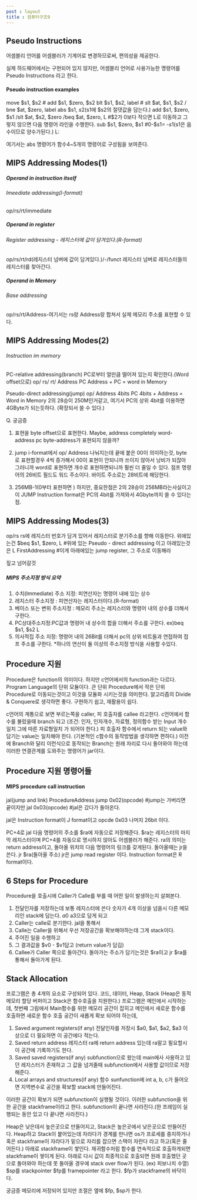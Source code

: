 ```yaml
---
post : layout
title : 컴퓨터구조9
---
```

## Pseudo Instructions
어셈블리 언어를 어셈블러가 기계어로 변경하므로써, 편의성을 제공한다.

실제 하드웨어에서는 구현되어 있지 않지만, 어셈블리 언어로 사용가능한 명령어를 Pseudo Instructions 라고 한다.

#### Pseudo instruction examples
move $s1, $s2 # add $s1, $zero, $s2
blt $s1, $s2, label # slt $at, $s1, $s2 / bne $at, $zero, label
abs $s1, $s2 ($s1에 $s2의 절댓값을 담는다.) add $s1, $zero, $s1 /slt $at, $s2, $zero /beq $at, $zero, L #$2가 0보다 작으면 L로 이동하고 그렇지 않으면 다음 명령어 라인을 수행한다. 
sub $s1, $zero, $s1 #0-$s1= -$s1($s1은 음수이므로 양수가된다.)
L:

여기서는 abs 명령어가 함수4~5개의 명령어로 구성됨을 보여준다.

## MIPS Addressing Modes(1)
##### Operand in instruction itself
###### Imeediate addressing(I-format)
op/rs/rt/immediate
##### Operand in register
###### Register addressing - 레지스터에 값이 담겨있다.(R-format)
op/rs/rt/rd(레지스터 넘버에 값이 담겨있다.)/-/funct
레지스터 넘버로 레지스터들의 레지스터를 찾아간다.
##### Operand in Memory
###### Base addressing
op/rs/rt/Address-여기서는 rs랑 Address랑 합쳐서 실제 메모리 주소를 표현할 수 있다.

## MIPS Addressing Modes(2)
###### Instruction im memory
PC-relative addressing(branch)
PC로부터 얼만큼 떨어져 있는지 확인한다.(Word offset으로)
op/ rs/ rt/ Address
PC
Address + PC = word in Memory

Pseudo-direct addressing(jump)
op/ Address 
4bits PC
4bits + Address = Word in Memory
2의 28승이 250M인거같고, 여기서 PC의 상위 4bit를 이용하면 4GByte가 되는듯하다. (확장되서 쓸 수 있다.)

Q. 궁금증 
1. 표현을 byte offset으로 표현한다. 
Maybe, address completely word-address
pc byte-address가 표현되지 않을까?

2. jump i-format에서 op/ Address 나눠지는데 끝에 붙은 00이 의미하는것, byte로 표현할경우 4씩 증가해서 00이 표현이 안되니까 쓰이지 않아서 낭비가 되잖아 그러니까 word로 표현하면 개수로 표현하면되니까 훨씬 더 줄일 수 있다.
점프 명령어의 26비트 필드도 워드 주소이다. 바이트 주소로는 28비트에 해당한다.

3. 256MB-1(0부터 표현하면 ) 하지만, 중요한점은 2의 28승이 256MB라는사실이고 이 JUMP Instruction format은  PC의 4bit를 가져와서 4Gbyte까지 쓸 수 있다는점.

## MIPS Addressing Modes(3)
op/rs
rs에 레지스터 번호가 담겨 있어서 레지스터로 분기주소를 향해 이동한다.
위에있는건 $beq $s1, $zero, L #위에 있는 Pseudo - direct addressing 이고
아래있는것은 L FirstAddressing #이게 아래에있는 jump register, 그 주소로 이동해라

짚고 넘어갈것
##### MIPS 주소지정 방식 요약
1. 수치(Immediate) 주소 지정: 피연산자는 명령어 내에 있는 상수
2. 레지스터 주소지정 : 피연산자는 레지스터이다.(R-format)
3. 베이스 또는 변위 주소지정 : 메모리 주소는 레지스터와 명령어 내의 상수를 더해서 구한다.
4. PC상대주소지정:PC값과 명령어 내 상수의 합을 더해서 주소를 구한다. ex)beq $s1, $s2 L
5. 의사적집 주소 지정: 명령어 내의 26Bit를 더해서 pc의 상위 비트들과 연접하여 접프 주소를 구한다.
*하나의 연산이 둘 이상의 주소지정 방식을 사용할 수있다.

## Procedure 지원
Procedure은 function의 의미이다. 하지만 c언어에서의 function과는 다르다. Program Language의 단위 모듈이다.
큰 단위 Procedure에서 작은 단위 Procedure로 이동되는것이고 이것을 모듈화 시키는것을 의미한다.
알고리즘의 Divide & Conquere로 생각하면 좋다.
구현하기 쉽고, 재활용이 쉽다.

c언어의 계통으로 보면
부르는쪽을 caller, 피 호출자를 callee 라고한다.
c언어에서 함수를 불렀을때 branch 되고 (조건: 인자, 인자개수, 자료형, 정의함수 받는 Input 개수 일치 그에 따른 자료형일치 가 되어야 한다.)
피 호출자 함수에서 return 되는 value와 담기는 value는 일치해야 한다. (기본적인 c함수의 동작방법을 생각하면 편하다.)
이전에 Branch와 달리 이런식으로 동작되는 Branch는 원래 자리로 다시 돌아와야 하는데 이러한 연결관계를 도와주는 명령어가 jar이다.

## Procedure 지원 명령어들
#### MIPS procedure call instruction
jal(jump and link) ProcedureAddress
jump 0x02(opcode) #jump는 가버리면 끝이지만
jal 0x03(opcode) #jal은 갔다가 돌아온다.

jal은 Instruction format이 J format이고
opcde 0x03 나머지 26bit 이다.

PC+4로 jal 다음 명령어의 주소를 $ra에 자동으로 저장해준다.
$ra는 레지스터의 마지막 레지스터이며 PC+4를 자동으로 명시하지 않아도 어셈블러가 해준다.
ra의 의미는 return address이고, 돌아올 위치의 다음 명령어의 링크를 갖게된다.
돌아올때는 jr을 쓴다.
jr $ra(돌아올 주소) 
jr은 jump read register 이다.
Instruction format은 R format이다.

## 6 Steps for Procedure
Procedure을 호출시에 Caller가 Calle를 부를 때 어떤 일이 발생하는지 살펴본다.
1. 전달인자를 저장하는데 보통 레지스터에 쓴다 숫자가 4개 이상을 넘을시 다른 메모리인 stack에 담는다. $a0~$a3으로 담게 되고
2. Caller는 calle로 분기한다. jal을 통해서
3. Calle는 Caller을 위해서 우선 저장공간을 확보해야하는데 그게 stack이다.
4. 주어진 일을 수행하고
5. 그 결과값을 $v0 - $v1담고 (return value가 담김)
6. Callee가 Caller 쪽으로 돌아간다.
돌아가는 주소가 담기는것은 $ra이고 jr $ra를 통해서 돌아가게 된다.

## Stack Allocation
프로그램은 총 4개의 요소로 구성되어 있다.
코드, 데이터, Heap, Stack
(Heap은 동적메모리 할당 버퍼이고 Stack은 함수호출을 지원한다.)
프로그램은 메인에서 시작하는데, 첫번째 그림에서 Main함수를 위한 메모리 공간이 잡히고 메인에서 새로운 함수를 호출하면 새로운 함수 호출 공간이 새롭게 확보 되어야 하는데,
1. Saved argument registers(if any)
전달인자를 저장시 $a0, $a1, $a2, $a3 이상으로 더 필요하면 이 공간에다 적는다.
2. Saved return address
레지스터 ra에 return address 있는데 ra말고 필요할시 이 공간에 기록하기도 한다.
3. Saved saved registers(if any)
subfunction으로 왔는데 main에사 사용하고 있던 레지스터가 존재하고 그 값을 넘겨줄때 subfunction에서 사용할 값이므로 저장해준다.
4. Local arrays and structures(if any)
함수 sunfunction에 int a, b, c가 들어오면 지역변수로 공간을 확보할 stack에 만들어진다.

이러한 공간이 확보가 되면 subfunction이 실행될 것이다.
이러한 subfunction을 위한 공간을 stackframe이라고 한다.
subfunction이 끝나면 사라진다.(한 프레임이 실행되는 동안 있고 다 끝나면 사라진다.)

Heap은 낮은데서 높은곳으로 만들어지고,
Stack은 높은곳에서 낮은곳으로 만들어진다.
Heap하고 Stack이 붙어있는데 자라다가 경계를 만나면 os가 프로세를 중지하거나 혹은 stackframe이 자라다가 밑으로 자리를 잡으면 스택이 자란다 라고 하고(혹은 줄어든다.) 아래로 stackframe이 쌓인다.
재귀함수처럼 함수를 연속적으로 호출하게되면 stackframe이 쌓이게 된다. 아래로 다시 값이 최종적으로 호출되면 원래 호출했던 곳으로 돌아와야 하는데 못 돌아올 경우에 stack over flow가 된다. (ex) 피보나치 수열)
$sp를 stackpointer
$fp를 framepointer 라고 한다. $fp가 stackframe의 바닥이다.

궁금증
메모리에 저장되어 있지만 조절은 옆에 $fp, $sp가 한다.
